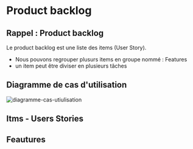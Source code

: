 # Product backlog

## Rappel : Product backlog 

Le product backlog est une liste des items (User Story).

- Nous pouvons regrouper plusurs items en groupe nommé : Features
- un item peut être diviser en plusieurs tâches

## Diagramme de cas d'utilisation

![diagramme-cas-utiulisation](images/diagramme-cas-utiulisation-1.0.png)

## Itms - Users Stories 


## Feautures 